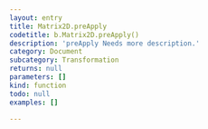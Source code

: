 ```yaml
---
layout: entry
title: Matrix2D.preApply
codetitle: b.Matrix2D.preApply()
description: 'preApply Needs more description.'
category: Document
subcategory: Transformation
returns: null
parameters: []
kind: function
todo: null
examples: []

---
```

